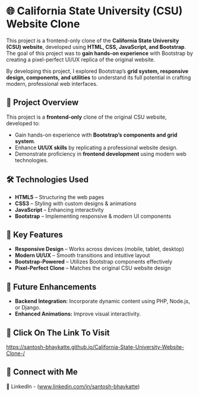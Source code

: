 # 🌐 California State University (CSU) Website Clone

This project is a frontend-only clone of the **California State University (CSU) website**, developed using **HTML, CSS, JavaScript, and Bootstrap**. The goal of this project was to **gain hands-on experience** with Bootstrap by creating a pixel-perfect UI/UX replica of the original website.

By developing this project, I explored Bootstrap’s **grid system, responsive design, components, and utilities** to understand its full potential in crafting modern, professional web interfaces.

## 🚀 Project Overview

This project is a **frontend-only** clone of the original CSU website, developed to:
- Gain hands-on experience with **Bootstrap’s components and grid system**.
- Enhance **UI/UX skills** by replicating a professional website design.
- Demonstrate proficiency in **frontend development** using modern web technologies.
  

## 🛠️ Technologies Used
- **HTML5** – Structuring the web pages
- **CSS3** – Styling with custom designs & animations
- **JavaScript** – Enhancing interactivity
- **Bootstrap** – Implementing responsive & modern UI components

## 🎯 Key Features
- **Responsive Design** – Works across devices (mobile, tablet, desktop)
- **Modern UI/UX** – Smooth transitions and intuitive layout
- **Bootstrap-Powered** – Utilizes Bootstrap components effectively
- **Pixel-Perfect Clone** – Matches the original CSU website design

## 📌 Future Enhancements
- **Backend Integration:** Incorporate dynamic content using PHP, Node.js, or Django.
- **Enhanced Animations:** Improve visual interactivity.


## 🔗 Click On The Link To Visit
https://santosh-bhaykatte.github.io/California-State-University-Website-Clone-/

## 📩 Connect with Me
🔗 LinkedIn - (www.linkedin.com/in/santosh-bhaykatte)

